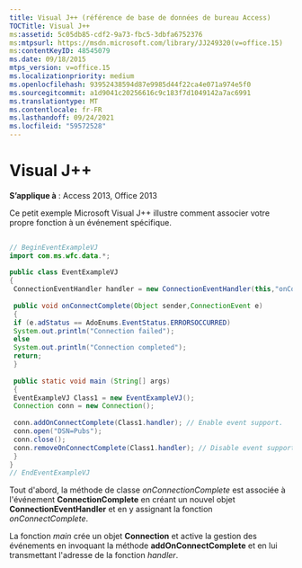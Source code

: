 ```yaml
---
title: Visual J++ (référence de base de données de bureau Access)
TOCTitle: Visual J++
ms:assetid: 5c05db85-cdf2-9a73-fbc5-3dbfa6752376
ms:mtpsurl: https://msdn.microsoft.com/library/JJ249320(v=office.15)
ms:contentKeyID: 48545079
ms.date: 09/18/2015
mtps_version: v=office.15
ms.localizationpriority: medium
ms.openlocfilehash: 93952438594d87e9985d44f22ca4e071a974e5f0
ms.sourcegitcommit: a1d9041c20256616c9c183f7d1049142a7ac6991
ms.translationtype: MT
ms.contentlocale: fr-FR
ms.lasthandoff: 09/24/2021
ms.locfileid: "59572528"
---
```

# <a name="visual-j"></a>Visual J++


**S’applique à** : Access 2013, Office 2013

Ce petit exemple Microsoft Visual J++ illustre comment associer votre propre fonction à un événement spécifique.

```java 
 
// BeginEventExampleVJ 
import com.ms.wfc.data.*; 
 
public class EventExampleVJ 
{ 
 ConnectionEventHandler handler = new ConnectionEventHandler(this,"onConnectComplete"); 
 
 public void onConnectComplete(Object sender,ConnectionEvent e) 
 { 
 if (e.adStatus == AdoEnums.EventStatus.ERRORSOCCURRED) 
 System.out.println("Connection failed"); 
 else 
 System.out.println("Connection completed"); 
 return; 
 } 
 
 public static void main (String[] args) 
 { 
 EventExampleVJ Class1 = new EventExampleVJ(); 
 Connection conn = new Connection(); 
 
 conn.addOnConnectComplete(Class1.handler); // Enable event support. 
 conn.open("DSN=Pubs"); 
 conn.close(); 
 conn.removeOnConnectComplete(Class1.handler); // Disable event support. 
 } 
} 
// EndEventExampleVJ 
```

Tout d'abord, la méthode de classe *onConnectionComplete* est associée à l'événement **ConnectionComplete** en créant un nouvel objet **ConnectionEventHandler** et en y assignant la fonction *onConnectComplete*.

La fonction *main* crée un objet **Connection** et active la gestion des événements en invoquant la méthode **addOnConnectComplete** et en lui transmettant l'adresse de la fonction *handler*.

